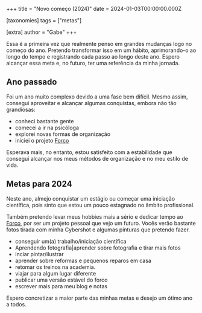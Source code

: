 +++
title = "Novo começo (2024)"
date = 2024-01-03T00:00:00.000Z

[taxonomies]
tags = ["metas"]

[extra]
author = "Gabe"
+++

Essa é a primeira vez que realmente penso em grandes mudanças logo no começo do ano. Pretendo transformar isso em um hábito, aprimorando-o ao longo do tempo e registrando cada passo ao longo deste ano. Espero alcançar essa meta e, no futuro, ter uma referência da minha jornada.

<!-- more -->

## Ano passado

Foi um ano muito complexo devido a uma fase bem difícil. Mesmo assim, consegui aproveitar e alcançar algumas conquistas, embora não tão grandiosas:
- conheci bastante gente
- comecei a ir na psicóloga
- explorei novas formas de organização
- iniciei o projeto [Forco](https://furoes.github.io/forco/)

Esperava mais, no entanto, estou satisfeito com a estabilidade que consegui alcançar nos meus métodos de organização e no meu estilo de vida.

## Metas para 2024

Neste ano, almejo conquistar um estágio ou começar uma iniciação científica, pois sinto que estou um pouco estagnado no âmbito profissional.

Também pretendo levar meus hobbies mais a sério e dedicar tempo ao [Forco](https://furoes.github.io/forco/), por ser um projeto pessoal que vejo um futuro. Vocês verão bastante fotos tirada com minha Cybershot e algumas pinturas que pretendo fazer.
- conseguir um(a) trabalho/iniciação científica
- Aprendendo fotografia|aprender sobre fotografia e tirar mais fotos
- inciar pintar/ilustrar
- aprender sobre reformas e pequenos reparos em casa
- retomar os treinos na academia.
- viajar para algum lugar diferente
- publicar uma versão estável do forco
- escrever mais para meu blog e notas

Espero concretizar a maior parte das minhas metas e desejo um ótimo ano a todos.